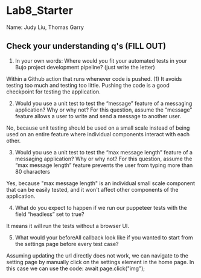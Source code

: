 # Lab8_Starter

Name: Judy Liu, Thomas Garry

## Check your understanding q's (FILL OUT)
1. In your own words: Where would you fit your automated tests in your Bujo project development pipeline? (just write the letter)

Within a Github action that runs whenever code is pushed. (1) It avoids testing too much and testing too little. Pushing the code is a good checkpoint for testing the application.

2. Would you use a unit test to test the “message” feature of a messaging application? Why or why not? For this question, assume the “message” feature allows a user to write and send a message to another user.

No, because unit testing should be used on a small scale instead of being used on an entire feature where individual components interact with each other.

3. Would you use a unit test to test the “max message length” feature of a messaging application? Why or why not? For this question, assume the “max message length” feature prevents the user from typing more than 80 characters

Yes, because "max message length" is an individual small scale component that can be easily tested, and it won't affect other components of the application.

4. What do you expect to happen if we run our puppeteer tests with the field “headless” set to true?

It means it will run the tests without a browser UI.

5. What would your beforeAll callback look like if you wanted to start from the settings page before every test case?

Assuming updating the url directly does not work, we can navigate to the setting page by manually click on the settings element in the home page. In this case we can use the code: await page.click("img");
